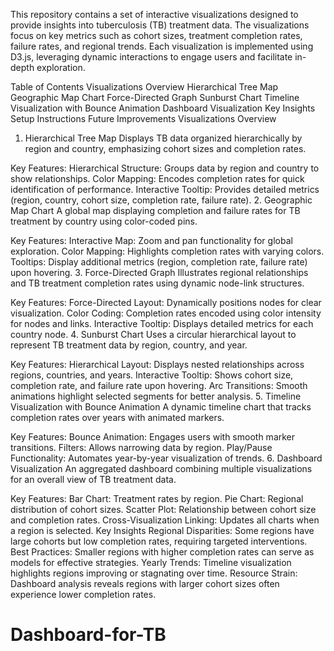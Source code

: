 This repository contains a set of interactive visualizations designed to provide insights into tuberculosis (TB) treatment data. The visualizations focus on key metrics such as cohort sizes, treatment completion rates, failure rates, and regional trends. Each visualization is implemented using D3.js, leveraging dynamic interactions to engage users and facilitate in-depth exploration.

Table of Contents
Visualizations Overview
Hierarchical Tree Map
Geographic Map Chart
Force-Directed Graph
Sunburst Chart
Timeline Visualization with Bounce Animation
Dashboard Visualization
Key Insights
Setup Instructions
Future Improvements
Visualizations Overview
1. Hierarchical Tree Map
Displays TB data organized hierarchically by region and country, emphasizing cohort sizes and completion rates.

Key Features:
Hierarchical Structure: Groups data by region and country to show relationships.
Color Mapping: Encodes completion rates for quick identification of performance.
Interactive Tooltip: Provides detailed metrics (region, country, cohort size, completion rate, failure rate).
2. Geographic Map Chart
A global map displaying completion and failure rates for TB treatment by country using color-coded pins.

Key Features:
Interactive Map: Zoom and pan functionality for global exploration.
Color Mapping: Highlights completion rates with varying colors.
Tooltips: Display additional metrics (region, completion rate, failure rate) upon hovering.
3. Force-Directed Graph
Illustrates regional relationships and TB treatment completion rates using dynamic node-link structures.

Key Features:
Force-Directed Layout: Dynamically positions nodes for clear visualization.
Color Coding: Completion rates encoded using color intensity for nodes and links.
Interactive Tooltip: Displays detailed metrics for each country node.
4. Sunburst Chart
Uses a circular hierarchical layout to represent TB treatment data by region, country, and year.

Key Features:
Hierarchical Layout: Displays nested relationships across regions, countries, and years.
Interactive Tooltip: Shows cohort size, completion rate, and failure rate upon hovering.
Arc Transitions: Smooth animations highlight selected segments for better analysis.
5. Timeline Visualization with Bounce Animation
A dynamic timeline chart that tracks completion rates over years with animated markers.

Key Features:
Bounce Animation: Engages users with smooth marker transitions.
Filters: Allows narrowing data by region.
Play/Pause Functionality: Automates year-by-year visualization of trends.
6. Dashboard Visualization
An aggregated dashboard combining multiple visualizations for an overall view of TB treatment data.

Key Features:
Bar Chart: Treatment rates by region.
Pie Chart: Regional distribution of cohort sizes.
Scatter Plot: Relationship between cohort size and completion rates.
Cross-Visualization Linking: Updates all charts when a region is selected.
Key Insights
Regional Disparities: Some regions have large cohorts but low completion rates, requiring targeted interventions.
Best Practices: Smaller regions with higher completion rates can serve as models for effective strategies.
Yearly Trends: Timeline visualization highlights regions improving or stagnating over time.
Resource Strain: Dashboard analysis reveals regions with larger cohort sizes often experience lower completion rates.
# Dashboard-for-TB
